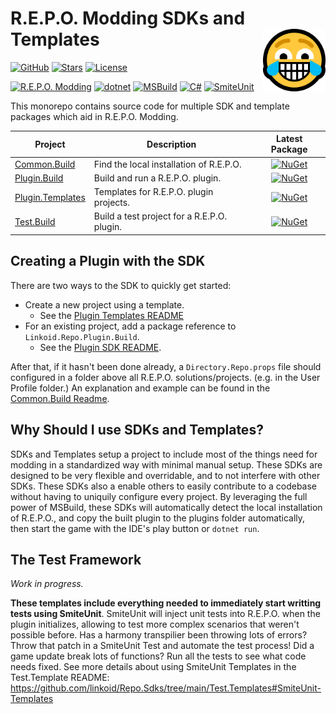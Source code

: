 ﻿# R.E.P.O. Modding SDKs and Templates <img src="icon.png" align="right" width="100">
[![GitHub](https://img.shields.io/badge/GitHub-%23121011.svg?logo=github&logoColor=white)](https://github.com/linkoid/Repo.Sdks)
[![Stars](https://img.shields.io/github/stars/linkoid/Repo.Sdks)](https://github.com/linkoid/Repo.Sdks/stargazers)
[![License](https://img.shields.io/github/license/linkoid/Repo.Sdks)](https://github.com/linkoid/Repo.Sdks/tree/main?tab=MIT-1-ov-file)

[![R.E.P.O. Modding](https://custom-icon-badges.demolab.com/badge/R.E.P.O.-Modding-FCD233.svg?labelColor=black&logo=repogame)](https://github.com/zelofi/REPOModdingGuide/wiki)
[![dotnet](https://img.shields.io/badge/dotnet-512BD4?logo=dotnet)](https://dotnet.microsoft.com/en-us/download)
[![MSBuild](https://custom-icon-badges.demolab.com/badge/MSBuild-B35601.svg?logo=msbuild)](https://learn.microsoft.com/en-us/visualstudio/msbuild/msbuild)
[![C#](https://img.shields.io/badge/C%23-239120)](https://dotnet.microsoft.com/en-us/languages/csharp)
[![SmiteUnit](https://custom-icon-badges.demolab.com/badge/SmiteUnit-1F73D5.svg?logo=smiteunit)](https://github.com/linkoid/SmiteUnit)

This monorepo contains source code for multiple SDK and template packages which aid in R.E.P.O. Modding.

| Project                                | Description                                                | Latest Package |
|----------------------------------------|------------------------------------------------------------|:--------------:|
| [Common.Build](/Common.Build)          | Find the local installation of R.E.P.O.                    | [![NuGet](https://img.shields.io/nuget/v/Linkoid.Repo.Common.Build   )](https://www.nuget.org/packages/Linkoid.Repo.Common.Build/    ) | 
| [Plugin.Build](/Plugin.Build)          | Build and run a R.E.P.O. plugin.                           | [![NuGet](https://img.shields.io/nuget/v/Linkoid.Repo.Plugin.Build   )](https://www.nuget.org/packages/Linkoid.Repo.Plugin.Build/    ) | 
| [Plugin.Templates](/Plugin.Templates)  | Templates for R.E.P.O. plugin projects.                    | [![NuGet](https://img.shields.io/nuget/v/Linkoid.Repo.Plugn.Templates)](https://www.nuget.org/packages/Linkoid.Repo.Plugin.Templates/) |
| [Test.Build  ](/Test.Build  )          | Build a test project for a R.E.P.O. plugin.                | [![NuGet](https://img.shields.io/nuget/v/Linkoid.Repo.Test.Build     )](https://www.nuget.org/packages/Linkoid.Repo.Test.Build/      ) | 

## Creating a Plugin with the SDK
There are two ways to the SDK to quickly get started:
* Create a new project using a template.
	* See the [Plugin Templates README](https://github.com/linkoid/Repo.Sdks/tree/main/Plugin.Templates#readme)
* For an existing project, add a package reference to `Linkoid.Repo.Plugin.Build`.
	* See the [Plugin SDK README](https://github.com/linkoid/Repo.Sdks/tree/main/Plugin.Build#readme).

After that, if it hasn't been done already, a `Directory.Repo.props` file should configured in a folder above all R.E.P.O. solutions/projects.
(e.g. in the User Profile folder.)
An explanation and example can be found in the [Common.Build Readme](https://github.com/linkoid/Repo.Sdks/tree/main/Common.Build#directory-repo-props--targets-files).

## Why Should I use SDKs and Templates?
SDKs and Templates setup a project to include most of the things need for modding in a standardized way with minimal manual setup.
These SDKs are designed to be very flexible and overridable, and to not interfere with other SDKs.
These SDKs also a enable others to easily contribute to a codebase without having to uniquily configure every project.
By leveraging the full power of MSBuild, these SDKs will automatically detect the local installation of R.E.P.O.,
and copy the built plugin to the plugins folder automatically, then start the game with the IDE's play button or `dotnet run`.

## The Test Framework
*Work in progress.*

**These templates include everything needed to immediately start writting tests using __SmiteUnit__**.
SmiteUnit will inject unit tests into R.E.P.O. when the plugin initializes, allowing to test more complex
scenarios that weren't possible before. Has a harmony transpilier been throwing lots of errors? Throw that patch in a 
SmiteUnit Test and automate the test process! Did a game update break lots of functions? Run all the tests to see what code needs fixed.
See more details about using SmiteUnit Templates in the Test.Template README: <https://github.com/linkoid/Repo.Sdks/tree/main/Test.Templates#SmiteUnit-Templates>
